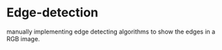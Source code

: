 # Edge-detection
manually implementing edge detecting algorithms to show the  edges in a RGB image.
